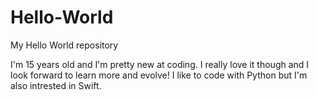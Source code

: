 # Hello-World
My Hello World repository

I'm 15 years old and I'm pretty new at coding. I really love it though and I look forward to learn more and evolve! 
I like to code with Python but I'm also intrested in Swift.
